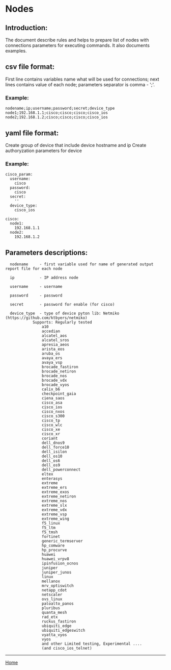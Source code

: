 # Nodes

## Introduction:

  The document describe rules and helps to prepare list of nodes with connections parameters for executing commands.
It also documents examples.

## csv file format:

First line contains variables name what will be used for connections;
next lines contains value of each node;
parameters separator is comma - ';'.

### Example:

```
nodename;ip;username;password;secret;device_type
node1;192.168.1.1;cisco;cisco;cisco;cisco_ios
node2;192.168.1.2;cisco;cisco;cisco;cisco_ios
```    
## yaml file format:

Create group of device that include device hostname and ip
Create authoryzation parameters for device

### Example:

```
cisco_param:
  username:
    cisco
  password:
    cisco
  secret:
    ''
  device_type:
    cisco_ios

cisco:
  node1:
    192.168.1.1
  node2:
    192.168.1.2
```

## Parameters descriptions:

	  nodename     - first variable used for name of generated output report file for each node

	  ip           - IP address node

	  username     - username

	  password     - password

	  secret       - password for enable (for cisco)

	  device_type  - type of device pyton lib: Netmiko (https://github.com/ktbyers/netmiko) 
				Supports: Regularly tested
					a10
					accedian
					alcatel_aos
					alcatel_sros
					apresia_aeos
					arista_eos
					aruba_os
					avaya_ers
					avaya_vsp
					brocade_fastiron
					brocade_netiron
					brocade_nos
					brocade_vdx
					brocade_vyos
					calix_b6
					checkpoint_gaia
					ciena_saos
					cisco_asa
					cisco_ios
					cisco_nxos
					cisco_s300
					cisco_tp
					cisco_wlc
					cisco_xe
					cisco_xr
					coriant
					dell_dnos9
					dell_force10
					dell_isilon
					dell_os10
					dell_os6
					dell_os9
					dell_powerconnect
					eltex
					enterasys
					extreme
					extreme_ers
					extreme_exos
					extreme_netiron
					extreme_nos
					extreme_slx
					extreme_vdx
					extreme_vsp
					extreme_wing
					f5_linux
					f5_ltm
					f5_tmsh
					fortinet
					generic_termserver
					hp_comware
					hp_procurve
					huawei
					huawei_vrpv8
					ipinfusion_ocnos
					juniper
					juniper_junos
					linux
					mellanox
					mrv_optiswitch
					netapp_cdot
					netscaler
					ovs_linux
					paloalto_panos
					pluribus
					quanta_mesh
					rad_etx
					ruckus_fastiron
					ubiquiti_edge
					ubiquiti_edgeswitch
					vyatta_vyos
					vyos
					and other Limited testing, Experimental ....
					(and cisco_ios_telnet)
----

[Home](../README.md)